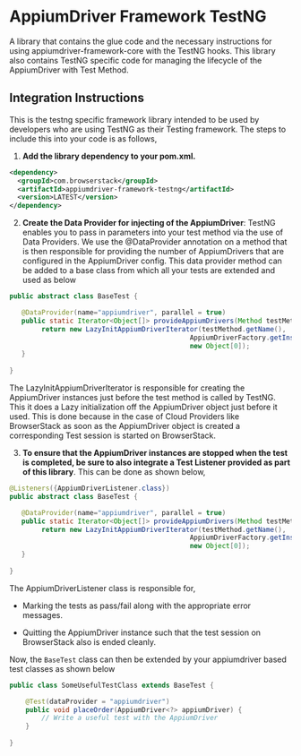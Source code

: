 # AppiumDriver Framework TestNG

A library that contains the glue code and the necessary instructions for using appiumdriver-framework-core with the TestNG hooks. This library also contains TestNG specific code for managing the lifecycle of the AppiumDriver with Test Method.

## Integration Instructions 

This is the testng specific framework library intended to be used by developers who are using TestNG as their Testing framework. The steps to include this into your code is as follows,

1. <b>Add the library dependency to your pom.xml.</b>
```xml
<dependency>
  <groupId>com.browserstack</groupId>
  <artifactId>appiumdriver-framework-testng</artifactId>
  <version>LATEST</version>
</dependency>
 ```
 
2. <b>Create the Data Provider for injecting of the AppiumDriver</b>:  TestNG enables you to pass in parameters into your test method via the use of Data Providers. We use the @DataProvider annotation on a method that is then responsible for providing the number of AppiumDrivers that are configured in the AppiumDriver config. This data provider method can be added to a base class from which all your tests are extended and used as below

```java
public abstract class BaseTest {

   @DataProvider(name="appiumdriver", parallel = true)
   public static Iterator<Object[]> provideAppiumDrivers(Method testMethod) {
        return new LazyInitAppiumDriverIterator(testMethod.getName(),
                                             AppiumDriverFactory.getInstance().getPlatforms(),
                                             new Object[0]);
   }
   
}
```

The LazyInitAppiumDriverIterator is responsible for creating the AppiumDriver instances just before the test method is called by TestNG. This it does a Lazy initialization off the AppiumDriver object just before it used. This is done because in the case of Cloud Providers like BrowserStack as soon as the AppiumDriver object is created a corresponding Test session is started on BrowserStack.

3. <b>To ensure that the AppiumDriver instances are stopped when the test is completed, be sure to also integrate a Test Listener provided as part of this library</b>. This can be done as shown below,

```java
@Listeners({AppiumDriverListener.class})
public abstract class BaseTest {

   @DataProvider(name="appiumdriver", parallel = true)
   public static Iterator<Object[]> provideAppiumDrivers(Method testMethod) {
        return new LazyInitAppiumDriverIterator(testMethod.getName(),
                                             AppiumDriverFactory.getInstance().getPlatforms(),
                                             new Object[0]);
   }
   
}
```
The AppiumDriverListener class is responsible for,

- Marking the tests as pass/fail along with the appropriate error messages.

- Quitting the AppiumDriver instance such that the test session on BrowserStack also is ended cleanly.


Now, the `BaseTest` class can then be extended by your appiumdriver based test classes as shown below

```java
public class SomeUsefulTestClass extends BaseTest {

    @Test(dataProvider = "appiumdriver")
    public void placeOrder(AppiumDriver<?> appiumDriver) {
        // Write a useful test with the AppiumDriver
    }
    
}
```
